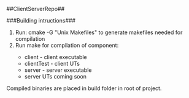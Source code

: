 
##ClientServerRepo##

###Building intructions###

1. Run: cmake -G "Unix Makefiles" to generate makefiles needed for compilation
2. Run make <job> for compilation of component:
    - client - client executable
    - clientTest - client UTs
    - server - server executable
    - server UTs coming soon

Compiled binaries are placed in build folder in root of project.
